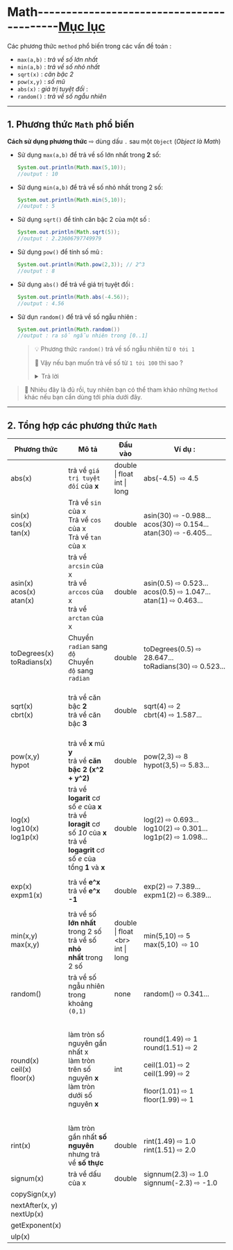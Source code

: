 # Math------------------------------------------[Mục lục](https://github.com/Zenfection/Java)

Các phương thức `method` phổ biến trong các vấn đề toán :

- `max(a,b)` : *trả về số lớn nhất*
- `min(a,b)` : *trả về số nhỏ nhất*
- `sqrt(x)` : *căn bậc 2*
- `pow(x,y)` : *số mũ*
- `abs(x)` : *giá trị tuyệt đối* : 
- `random()` : *trả về số ngẫu nhiên* 

---

## 1. Phương thức `Math` phổ biến

**Cách sử dụng phương thức**  ⇨ dùng dấu `.` sau một `Object` (*Object là Math*)

- Sử dụng `max(a,b)` để trả về số lớn nhất trong **2** số:
  
  ```java
  System.out.println(Math.max(5,10));
  //output : 10
  ```

- Sử dụng `min(a,b)` để trả về số nhỏ nhất trong 2 số:
  
  ```java
  System.out.println(Math.min(5,10));
  //output : 5
  ```

- Sử dụng `sqrt()` để tính căn bậc 2 của một số : 
  
  ```java
  System.out.println(Math.sqrt(5));
  //output : 2.23606797749979
  ```

- Sử dụng `pow()` để tính số mũ : 
  
  ```java
  System.out.println(Math.pow(2,3)); // 2^3
  //output : 8
  ```

- Sử dụng `abs()` để trả về giá trị tuyệt đối :
  
  ```java
  System.out.println(Math.abs(-4.56));
  //output : 4.56
  ```

- Sử dụn `random()` để trả về số ngẫu nhiên : 
  
  ```java
  System.out.println(Math.random())
  //output : ra số ngẫu nhiên trong [0..1]
  ```
  
  > 💡 Phương thức `random()` trả về số ngẫu nhiên từ `0 tới 1`
  > 
  > 🤔 Vậy nếu bạn muốn trả về số từ `1 tới 100` thì sao ? 
  > 
  > <details>
  > <summary>Trả lời</summary>
  > 
  > ```java
  > double ranNumber = Math.random()*100; // trả về số ngẫu nhiên từ (0 tới 99)
  > int x = (int)ranNumber + 1; // cộng thêm 1 và ép về số nguyên
  > System.out.println(x); //xuất x
  > ```
  > 
  > </details>

>  🧚 Nhiêu đây là đủ rồi, tuy nhiên bạn có thể tham khảo những `Method` khác nếu bạn cần dùng tới phía dưới đây.

---

## 2. Tổng hợp các phương thức `Math`

| Phương thức                       | Mô tả                                                                                                                                      | Đầu vào                                | Ví dụ :                                                                                                               | Lưu ý                                                                                                                               |
| --------------------------------- | ------------------------------------------------------------------------------------------------------------------------------------------ | -------------------------------------- | --------------------------------------------------------------------------------------------------------------------- | ----------------------------------------------------------------------------------------------------------------------------------- |
| abs(x)                            | trả về `giá trị tuyệt đối` của **x**                                                                                                       | double \| float <br> int \| long       | abs(-4.5)  ⇨ 4.5                                                                                                      | 🤔 `abs` nghĩa là *absolute*                                                                                                        |
| sin(x)<br>cos(x)<br>tan(x)<br>    | Trả về `sin` của x<br>Trả về `cos` của x<br>Trả về `tan` của x                                                                             | double                                 | asin(30) ⇨ -0.988...<br>acos(30) ⇨ 0.154...<br>atan(30) ⇨ -6.405...<br>                                               | 🚀 tất cả trả về `raidan`                                                                                                           |
| asin(x)<br>acos(x)<br>atan(x)<br> | trả về `arcsin` của x<br>trả về `arccos` của x<br>trả về `arctan` của x                                                                    | double                                 | asin(0.5) ⇨ 0.523...<br>acos(0.5) ⇨ 1.047...<br>atan(1) ⇨ 0.463...                                                    | 🚀 tất cả trả về `raidan`<br>⚠️ Giá trị x trong khoảng `(-1,1)`                                                                     |
| toDegrees(x)<br>toRadians(x)      | Chuyển `radian` sang `độ`<br>Chuyển `độ` sang `radian`                                                                                     | double                                 | toDegrees(0.5) ⇨ 28.647...<br>toRadians(30) ⇨ 0.523...                                                                |                                                                                                                                     |
| sqrt(x)<br>cbrt(x)                | trả về căn bậc **2**<br>trả về căn bậc **3**                                                                                               | double                                 | sqrt(4) ⇨ 2<br>cbrt(4) ⇨ 1.587...                                                                                     | 🤔 `sqrt` nghĩa là *square root*<br>🤔 `cbrt` nghĩa là *cube root*                                                                  |
| pow(x,y)<br>hypot                 | trả về **x** mũ **y**<br>trả về **căn bậc 2 (x^2 + y^2)**                                                                                  | double                                 | pow(2,3) ⇨ 8 <br>hypot(3,5) ⇨ 5.83...                                                                                 | 🤔 `pow` có thể thay thế `hypot`                                                                                                    |
| log(x)<br>log10(x)<br>log1p(x)    | trả về **logarit** cơ số *e* của **x**<br>trả về **loragit** cơ số *10* của **x**<br>trả về **logagrit** cơ số *e* của tổng **1** và **x** | double                                 | log(2) ⇨ 0.693...<br>log10(2) ⇨ 0.301...<br>log1p(2) ⇨ 1.098...                                                       | 🌝 `log1p`  tương đướng với `log(x+1)`                                                                                              |
| exp(x)<br>expm1(x)                | trả về **e^x**<br>trả về **e^x  -1**                                                                                                       | double                                 | exp(2) ⇨ 7.389...<br>expm1(2) ⇨ 6.389...                                                                              | 🌝 `expm1` tương đương với `exp - 1`                                                                                                |
| min(x,y)<br>max(x,y)              | trả về số **lớn nhất** trong 2 số<br>trả về số **nhỏ nhất** trong 2 số                                                                     | double \| float &lt;br&gt; int \| long | min(5,10) ⇨ 5 <br>max(5,10)  ⇨ 10                                                                                     |                                                                                                                                     |
| random()                          | trả về số ngẫu nhiên trong khoảng `(0,1)`                                                                                                  | none                                   | random() ⇨ 0.341...                                                                                                   |                                                                                                                                     |
| round(x)<br>ceil(x)<br>floor(x)   | làm tròn số nguyên gần nhất x<br>làm tròn trên số nguyên **x**<br>làm tròn dưới số nguyên **x**                                            | int                                    | round(1.49) ⇨ 1<br>round(1.51) ⇨ 2 <br><br>ceil(1.01) ⇨ 2<br>ceil(1.99) ⇨ 2<br><br>floor(1.01) ⇨ 1<br>floor(1.99) ⇨ 1 | 🔥 Dưới 5 làm tròn dưới <br>Trên 5 làm tròn trên (`round`)<br>🔥 Luôn làm tròn trên (`ceil`)<br>🔥 Luôn làm tròn **dưới** (`floor`) |
| rint(x)                           | làm tròn gần nhất **số nguyên** nhưng trả về **số thực**                                                                                   | double                                 | rint(1.49) ⇨ 1.0<br>rint(1.51) ⇨ 2.0                                                                                  |                                                                                                                                     |
| signum(x)                         | trả về dấu của x                                                                                                                           | double                                 | signnum(2.3) ⇨ 1.0<br>signnum(-2.3) ⇨ -1.0                                                                            |                                                                                                                                     |
| copySign(x,y)                     |                                                                                                                                            |                                        |                                                                                                                       |                                                                                                                                     |
| nextAfter(x, y)<br>nextUp(x)      |                                                                                                                                            |                                        |                                                                                                                       |                                                                                                                                     |
| getExponent(x)                    |                                                                                                                                            |                                        |                                                                                                                       |                                                                                                                                     |
| ulp(x)                            |                                                                                                                                            |                                        |                                                                                                                       |                                                                                                                                     |

> 